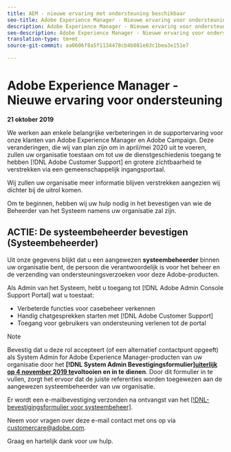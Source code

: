 ```yaml
---
title: AEM - nieuwe ervaring met ondersteuning beschikbaar
seo-title: Adobe Experience Manager - Nieuwe ervaring voor ondersteuning
description: Adobe Experience Manager - Nieuwe ervaring voor ondersteuning
seo-description: Adobe Experience Manager - Nieuwe ervaring voor ondersteuning
translation-type: tm+mt
source-git-commit: aa0606f8a5f1134478cb4b081e03c1bea3e151e7

---
```



# Adobe Experience Manager - Nieuwe ervaring voor ondersteuning

**21 oktober 2019**

We werken aan enkele belangrijke verbeteringen in de supportervaring voor onze klanten van Adobe Experience Manager en Adobe Campaign. Deze veranderingen, die wij van plan zijn om in april/mei 2020 uit te voeren, zullen uw organisatie toestaan om tot uw de dienstgeschiedenis toegang te hebben [!DNL Adobe Customer Support] en grotere zichtbaarheid te verstrekken via een gemeenschappelijk ingangsportaal.

Wij zullen uw organisatie meer informatie blijven verstrekken aangezien wij dichter bij de uitrol komen.

Om te beginnen, hebben wij uw hulp nodig in het bevestigen van wie de Beheerder van het Systeem namens uw organisatie zal zijn.

## ACTIE: De systeembeheerder bevestigen (Systeembeheerder)

Uit onze gegevens blijkt dat u een aangewezen **systeembeheerder** binnen uw organisatie bent, de persoon die verantwoordelijk is voor het beheer en de verzending van ondersteuningsverzoeken voor deze Adobe-producten.

Als Admin van het Systeem, hebt u toegang tot [!DNL Adobe Admin Console Support Portal] wat u toestaat:

* Verbeterde functies voor casebeheer verkennen
* Handig chatgesprekken starten met [!DNL Adobe Customer Support]
* Toegang voor gebruikers van ondersteuning verlenen tot de portal

>[!NOTE]
>Bevestig dat u deze rol accepteert (of een alternatief contactpunt opgeeft) als System Admin for Adobe Experience Manager-producten van uw organisatie door het **[!DNL System Admin Bevestigingsformulier][uiterlijk op 4 november 2019 te](https://adobe.allegiancetech.com/cgi-bin/qwebcorporate.dll?idx=SSSVH6)voltooien en in te dienen**.
>Door dit formulier in te vullen, zorgt het ervoor dat de juiste referenties worden toegewezen aan de aangewezen systeembeheerder van uw organisatie.

Er wordt een e-mailbevestiging verzonden na ontvangst van het [[!DNL-bevestigingsformulier voor systeembeheer]](https://adobe.allegiancetech.com/cgi-bin/qwebcorporate.dll?idx=SSSVH6).

Neem voor vragen over deze e-mail contact met ons op via customercare@adobe.com.

Graag en hartelijk dank voor uw hulp.

